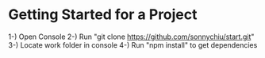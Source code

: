 # Getting Started for a Project


1-) Open Console
2-) Run "git clone https://github.com/sonnychiu/start.git"
3-) Locate work folder in console
4-) Run "npm install" to get dependencies
